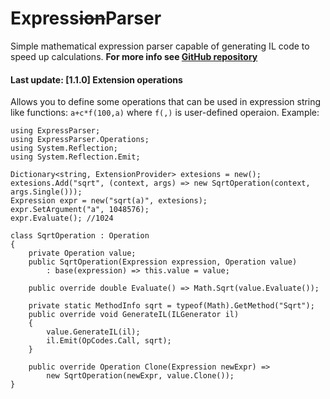 ﻿# Express~~ion~~Parser
Simple mathematical expression parser capable of
generating IL code to speed up calculations.
**For more info see [GitHub repository](https://github.com/KirillAldashkin/ExpressParser)**
#### Last update: [1.1.0] Extension operations
Allows you to define some operations that can be
used in expression string like functions: `a+c*f(100,a)`
where `f(,)` is user-defined operaion. Example:
```CSharp
using ExpressParser;
using ExpressParser.Operations;
using System.Reflection;
using System.Reflection.Emit;

Dictionary<string, ExtensionProvider> extesions = new();
extesions.Add("sqrt", (context, args) => new SqrtOperation(context, args.Single()));
Expression expr = new("sqrt(a)", extesions);
expr.SetArgument("a", 1048576);
expr.Evaluate(); //1024

class SqrtOperation : Operation
{
    private Operation value;
    public SqrtOperation(Expression expression, Operation value) 
        : base(expression) => this.value = value;

    public override double Evaluate() => Math.Sqrt(value.Evaluate());

    private static MethodInfo sqrt = typeof(Math).GetMethod("Sqrt");
    public override void GenerateIL(ILGenerator il)
    {
        value.GenerateIL(il);
        il.Emit(OpCodes.Call, sqrt);
    }

    public override Operation Clone(Expression newExpr) => 
        new SqrtOperation(newExpr, value.Clone());
}
```